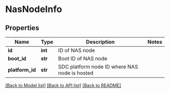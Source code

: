 # NasNodeInfo

## Properties
Name | Type | Description | Notes
------------ | ------------- | ------------- | -------------
**id** | **int** | ID of NAS node | 
**boot_id** | **str** | Boot ID of NAS node | 
**platform_id** | **str** | SDC platform node ID where NAS node is hosted | 

[[Back to Model list]](../README.md#documentation-for-models) [[Back to API list]](../README.md#documentation-for-api-endpoints) [[Back to README]](../README.md)

